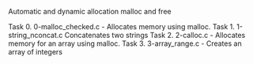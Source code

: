 Automatic and dynamic allocation malloc and free


Task 0. 0-malloc_checked.c - Allocates memory using malloc.
Task 1. 1-string_nconcat.c Concatenates two strings
Task 2. 2-calloc.c - Allocates memory for an array using malloc.
Task 3. 3-array_range.c - Creates an array of integers

